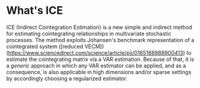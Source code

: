 # What's ICE

ICE (Indirect Cointegration Estimation) is a new simple and indirect method for estimating cointegrating relationships in multivariate stochastic processes. The method exploits Johansen's benchmark representation of a cointegrated system ([reduced VECM])(https://www.sciencedirect.com/science/article/pii/0165188988900413) to estimate the cointegrating matrix via a VAR estimation. Because of that, it is a *generic* approach in which any VAR estimator can be applied, and as a consequence, is also applicable in high dimensions and/or sparse settings by accordingly choosing a regularized estimator.

